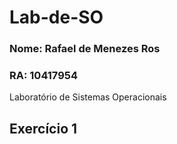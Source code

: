 # Lab-de-SO
### Nome: Rafael de Menezes Ros
### RA: 10417954
Laboratório de Sistemas Operacionais 
## Exercício 1

